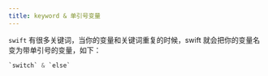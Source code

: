 ```yaml
---
title: keyword & 单引号变量
---
```


`swift` 有很多关键词，当你的变量和关键词重复的时候，swift 就会把你的变量名变为带单引号的变量，如下：

```swift
`switch` & `else`
```

